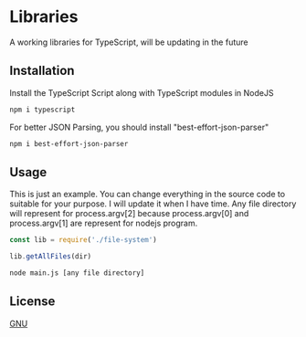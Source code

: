 # Libraries

A working libraries for TypeScript, will be updating in the future

## Installation

Install the TypeScript Script along with TypeScript modules in NodeJS

```bash
npm i typescript
```

For better JSON Parsing, you should install "best-effort-json-parser"

```bash
npm i best-effort-json-parser
```
## Usage
This is just an example. You can change everything in the source code to suitable for your purpose. I will update it when I have time.
Any file directory will represent for process.argv[2] because process.argv[0] and process.argv[1] are represent for nodejs program.

```javascript
const lib = require('./file-system')

lib.getAllFiles(dir)
```
```bash
node main.js [any file directory] 
```
## License

[GNU](https://www.gnu.org/licenses/gpl-3.0.en.html)
